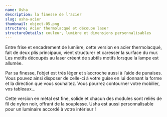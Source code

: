 ```yaml
---
name: Usha
description: la finesse de l'acier
slug: usha-acier
thumbnail: object-05.png
structure: Acier thermolacqué et découpe laser
structureDetails: couleur, lumière et dimensions personnalisables
---
```


Entre frise et encadrement de lumière, cette version en acier thermolacqué, fait de deux plis principaux, vient
structurer et caresser la surface du mur. Les motifs découpés au laser créent de subtils motifs lorsque la lampe est
allumée.

Par sa finesse, l’objet est très léger et s’accroche aussi à l’aide de punaises. Vous pouvez ainsi disposer de celle-ci
à votre guise en lui donnant la forme et la direction que vous souhaitez. Vous pourrez contourner votre mobilier, vos
tableaux...

Cette version en métal est fine, solide et chacun des modules sont reliés de fil de nylon noir, offrant de la souplesse.
Usha est aussi personnalisable pour un luminaire accordé à votre intérieur !
